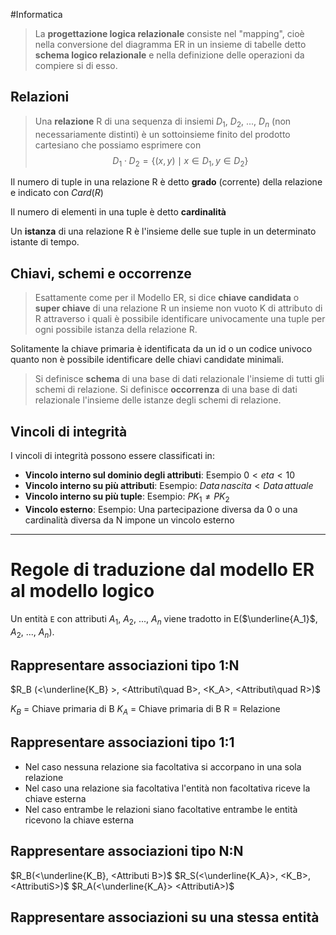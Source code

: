 #Informatica 
>La **progettazione logica relazionale** consiste nel "mapping", cioè nella conversione del diagramma ER in un insieme di tabelle detto **schema logico relazionale** e nella definizione delle operazioni da compiere si di esso.

## Relazioni

>Una **relazione** R di una sequenza di insiemi $D_1$, $D_2$, ..., $D_n$ (non necessariamente distinti) è un sottoinsieme finito del prodotto cartesiano che possiamo esprimere con $$D_1 \cdot D_2=\{(x,y)\mid x\in D_1, y\in D_2\}$$

Il numero di tuple in una relazione R è detto **grado** (corrente) della relazione e indicato con $Card(R)$

Il numero di elementi in una tuple è detto **cardinalità**

Un **istanza** di una relazione R è l'insieme delle sue tuple in un determinato istante di tempo.

## Chiavi, schemi e occorrenze

>Esattamente come per il Modello ER, si dice **chiave candidata** o **super chiave** di una relazione R un insieme non vuoto K di attributo di R attraverso i quali è possibile identificare univocamente una tuple per ogni possibile istanza della relazione R.

Solitamente la chiave primaria è identificata da un id o un codice univoco quanto non è possibile identificare delle chiavi candidate minimali.

>Si definisce **schema** di una base di dati relazionale l'insieme di tutti gli schemi di relazione. Si definisce **occorrenza** di una base di dati relazionale l'insieme delle istanze degli schemi di relazione.

## Vincoli di integrità

I vincoli di integrità possono essere classificati in:
- **Vincolo interno sul dominio degli attributi**: Esempio $0<eta<10$
- **Vincolo interno su più attributi**: Esempio: $Data\, nascita<Data\, attuale$
- **Vincolo interno su più tuple**: Esempio: $PK_1 \neq PK_2$
- **Vincolo esterno**: Esempio:  Una partecipazione diversa da 0 o una cardinalità diversa da N impone un vincolo esterno
---
# Regole di traduzione dal modello ER al modello logico

Un entità `E` con attributi $A_1$, $A_2$, ..., $A_n$ viene tradotto in E($\underline{A_1}$, $A_2$, ..., $A_n$).

## Rappresentare associazioni tipo 1:N

$R_B (<\underline{K_B} >, <Attributi\quad B>, <K_A>, <Attributi\quad R>)$

$K_B$ = Chiave primaria di B
$K_A$ = Chiave primaria di B
R = Relazione

## Rappresentare associazioni tipo 1:1
- Nel caso nessuna relazione sia facoltativa si accorpano in una sola relazione
- Nel caso una relazione sia facoltativa l'entità non facoltativa riceve la chiave esterna
- Nel caso entrambe le relazioni siano facoltative entrambe le entità ricevono la chiave esterna

## Rappresentare associazioni tipo N:N

$R_B(<\underline{K_B}, <Attributi B>)$
$R_S(<\underline{K_A}>, <K_B>, <AttributiS>)$
$R_A(<\underline{K_A}> <AttributiA>)$

## Rappresentare associazioni su una stessa entità

